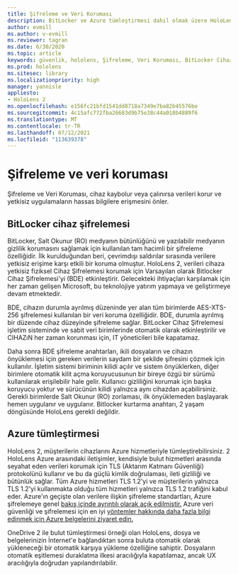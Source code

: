 ```yaml
---
title: Şifreleme ve Veri Koruması
description: BitLocker ve Azure tümleştirmesi dahil olmak üzere HoloLens 2 cihaz üzerinde şifreleme ve veri koruma hakkında bilgi edinin.
author: evmill
ms.author: v-evmill
ms.reviewer: tagran
ms.date: 6/30/2020
ms.topic: article
keywords: güvenlik, hololens, Şifreleme, Veri Koruması, BitLocker Cihazı, BitLocker, bitlocker, bitlocker şifrelemesi, azure tümleştirmesi,
ms.prod: hololens
ms.sitesec: library
ms.localizationpriority: high
manager: yannisle
appliesto:
- HoloLens 2
ms.openlocfilehash: e156fc21bfd1541dd8718a7349e7ba82b45576be
ms.sourcegitcommit: 4c15afc772fba26683d9b75e38c44a018b4889f6
ms.translationtype: MT
ms.contentlocale: tr-TR
ms.lasthandoff: 07/12/2021
ms.locfileid: "113639378"
---
```

# <a name="encryption-and-data-protection"></a>Şifreleme ve veri koruması

Şifreleme ve Veri Koruması, cihaz kaybolur veya çalınırsa verileri korur ve yetkisiz uygulamaların hassas bilgilere erişmesini önler.

## <a name="bitlocker-device-encryption"></a>BitLocker cihaz şifrelemesi

BitLocker, Salt Okunur (RO) medyanın bütünlüğünü ve yazılabilir medyanın gizlilik korumasını sağlamak için kullanılan tam hacimli bir şifreleme özelliğidir.  İlk kurulduğundan beri, çevrimdışı saldırılar sırasında verilere yetkisiz erişime karşı etkili bir koruma olmuştur. HoloLens 2, verileri cihaza yetkisiz fiziksel Cihaz Şifrelemesi korumak için Varsayılan olarak Bitlocker Cihaz Şifrelemesi'yi (BDE) etkinleştirir. Gelecekteki ihtiyaçları karşılamak için her zaman gelişen Microsoft, bu teknolojiye yatırım yapmaya ve geliştirmeye devam etmektedir.

BDE, cihazın durumla ayrılmış düzeninde yer alan tüm birimlerde AES-XTS-256 şifrelemesi kullanılan bir veri koruma özelliğidir. BDE, durumla ayrılmış bir düzende cihaz düzeyinde şifreleme sağlar. BitLocker Cihaz Şifrelemesi işletim sisteminde ve sabit veri birimlerinde otomatik olarak etkinleştirilir ve CIHAZıN her zaman korunması için, IT yöneticileri bile kapatamaz.

Daha sonra BDE şifreleme anahtarları, ikili dosyaların ve cihazın önyüklemesi için gereken verilerin saydam bir şekilde şifresini çözmek için kullanılır. İşletim sistemi biriminin kilidi açılır ve sistem önyüklerken, diğer birimlere otomatik kilit açma koruyucusunun bir bireye özgü bir sürümü kullanılarak erişilebilir hale gelir. Kullanıcı gizliliğini korumak için başka koruyucu yoktur ve sürücünün kilidi yalnızca aynı cihazdan açabilirsiniz. Gerekli birimlerde Salt Okunur (RO) zorlaması, ilk önyüklemeden başlayarak hemen uygulanır ve uygulanır. Bitlocker kurtarma anahtarı, 2 yaşam döngüsünde HoloLens gerekli değildir.

## <a name="azure-integration"></a>Azure tümleştirmesi 

HoloLens 2, müşterilerin cihazlarını Azure hizmetleriyle tümleştirebilirsiniz. 2 HoloLens Azure arasındaki iletişimler, kendisiyle bulut hizmetleri arasında seyahat eden verileri korumak için TLS (Aktarım Katmanı Güvenliği) protokolünü kullanır ve bu da güçlü kimlik doğrulaması, ileti gizliliği ve bütünlük sağlar. Tüm Azure hizmetleri TLS 1.2'yi ve müşterilerin yalnızca TLS 1.2'yi kullanmakta olduğu tüm hizmetleri yalnızca TLS 1.2 trafiğini kabul eder. Azure'ın geçişte olan verilere ilişkin şifreleme standartları, Azure şifrelemeye genel [bakış içinde ayrıntılı olarak açık edilmiştir.](/azure/security/fundamentals/encryption-overview) Azure veri güvenliği ve şifrelemesi için en iyi [yöntemler hakkında daha fazla bilgi edinmek için Azure belgelerini ziyaret edin.](/azure/security/fundamentals/data-encryption-best-practices) 

OneDrive 2 ile bulut tümleştirmesi örneği olan HoloLens, dosya ve belgelerinizin İnternet'e bağlandıktan sonra buluta otomatik olarak yükleneceği bir otomatik karşıya yükleme özelliğine sahiptir. Dosyaların otomatik eşitlemesi duraklatma ilkesi aracılığıyla kapatılamaz, ancak UX aracılığıyla doğrudan yapılandırılabilir. 

